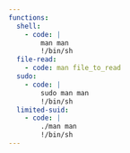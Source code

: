 ```yaml
---
functions:
  shell:
    - code: |
        man man
        !/bin/sh
  file-read:
    - code: man file_to_read
  sudo:
    - code: |
        sudo man man
        !/bin/sh
  limited-suid:
    - code: |
        ./man man
        !/bin/sh
---
```

